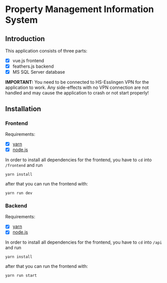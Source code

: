 # Property Management Information System

## Introduction

This application consists of three parts:

- [x] vue.js frontend
- [x] feathers.js backend
- [x] MS SQL Server database

**IMPORTANT:**
You need to be connected to HS-Esslingen VPN for the application to work.
Any side-effects with no VPN connection are not handled and may cause the application to crash or not start properly!

## Installation

### Frontend

Requirements:

- [x] [yarn](https://yarnpkg.com/)
- [x] [node.js](https://nodejs.org/en/)

In order to install all dependencies for the frontend,
you have to `cd` into `/frontend` and run

```shell
yarn install
```

after that you can run the frontend with:

```shell
yarn run dev
```

### Backend

Requirements:

- [x] [yarn](https://yarnpkg.com/)
- [x] [node.js](https://nodejs.org/en/)

In order to install all dependencies for the frontend,
you have to `cd` into `/api` and run

```shell
yarn install
```

after that you can run the frontend with:

```shell
yarn run start
```
